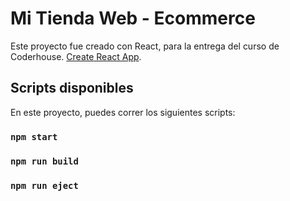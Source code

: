 # Mi Tienda Web - Ecommerce

Este proyecto fue creado con React, para la entrega del curso de Coderhouse.
[Create React App](https://github.com/facebook/create-react-app).

## Scripts disponibles

En este proyecto, puedes correr los siguientes scripts:

### `npm start`

### `npm run build`

### `npm run eject` 